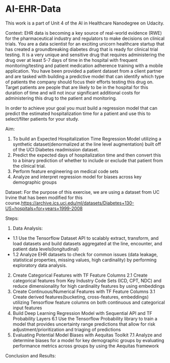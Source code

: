 # AI-EHR-Data

This work is a part of Unit 4 of the AI in Healthcare Nanodegree on Udacity. 

Context: EHR data is becoming a key source of real-world evidence (RWE) for the pharmaceutical industry and regulators to make decisions on clinical trials. You are a data scientist for an exciting unicorn healthcare startup that has created a groundbreaking diabetes drug that is ready for clinical trial testing. It is a very unique and sensitive drug that requires administering the drug over at least 5-7 days of time in the hospital with frequent monitoring/testing and patient medication adherence training with a mobile application. You have been provided a patient dataset from a client partner and are tasked with building a predictive model that can identify which type of patients the company should focus their efforts testing this drug on. Target patients are people that are likely to be in the hospital for this duration of time and will not incur significant additional costs for administering this drug to the patient and monitoring.

In order to achieve your goal you must build a regression model that can predict the estimated hospitalization time for a patient and use this to select/filter patients for your study.

Aim: 
1. To build an Expected Hospitalization Time Regression Model utilizing a synthetic dataset(denormalized at the line level augmentation) built off of the UCI Diabetes readmission dataset.
2. Predict the expected days of hospitalization time and then convert this to a binary prediction of whether to include or exclude that patient from the clinical trial.
3. Perform feature engineering on medical code sets 
4. Analyze and interpret regression model for biases across key demographic groups 

Dataset: For the purpose of this exercise, we are using a dataset from UC Irvine that has been modified for this course.https://archive.ics.uci.edu/ml/datasets/Diabetes+130-US+hospitals+for+years+1999-2008

Steps:
1. Data Analysis: 
 * 1.1 Use the Tensorflow Dataset API to scalably extract, transform, and load datasets and build datasets aggregated at the line, encounter, and patient data levels(longitudinal)
 * 1.2 Analyze EHR datasets to check for common issues (data leakage, statistical properties, missing values, high cardinality) by performing exploratory data analysis.
2. Create Categorical Features with TF Feature Columns 
2.1 Create categorical features from Key Industry Code Sets (ICD, CPT, NDC) and reduce dimensionality for high cardinality features by using embeddings
3. Create Continuous/Numerical Features with TF Feature Columns
3.1 Create derived features(bucketing, cross-features, embeddings) utilizing Tensorflow feature columns on both continuous and categorical input features
6. Build Deep Learning Regression Model with Sequential API and TF Probability Layers
6.1 Use the Tensorflow Probability library to train a model that provides uncertainty range predictions that allow for risk adjustment/prioritization and triaging of predictions
7. Evaluating Potential Model Biases with Aequitas Toolkit
7.1 Analyze and determine biases for a model for key demographic groups by evaluating performance metrics across groups by using the Aequitas framework


Conclusion and Results:



